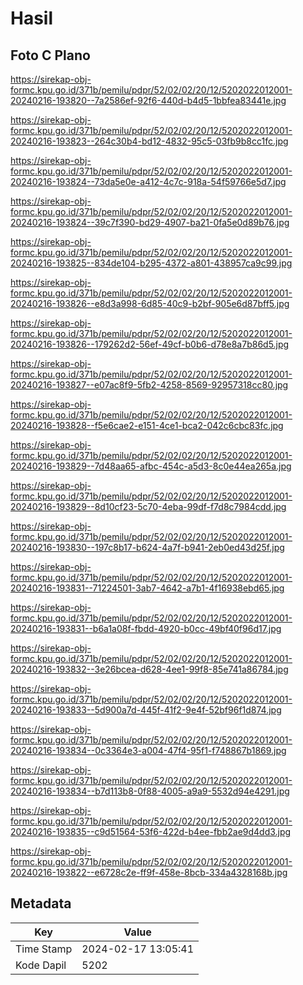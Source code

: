 # Hasil

## Foto C Plano

https://sirekap-obj-formc.kpu.go.id/371b/pemilu/pdpr/52/02/02/20/12/5202022012001-20240216-193820--7a2586ef-92f6-440d-b4d5-1bbfea83441e.jpg

https://sirekap-obj-formc.kpu.go.id/371b/pemilu/pdpr/52/02/02/20/12/5202022012001-20240216-193823--264c30b4-bd12-4832-95c5-03fb9b8cc1fc.jpg

https://sirekap-obj-formc.kpu.go.id/371b/pemilu/pdpr/52/02/02/20/12/5202022012001-20240216-193824--73da5e0e-a412-4c7c-918a-54f59766e5d7.jpg

https://sirekap-obj-formc.kpu.go.id/371b/pemilu/pdpr/52/02/02/20/12/5202022012001-20240216-193824--39c7f390-bd29-4907-ba21-0fa5e0d89b76.jpg

https://sirekap-obj-formc.kpu.go.id/371b/pemilu/pdpr/52/02/02/20/12/5202022012001-20240216-193825--834de104-b295-4372-a801-438957ca9c99.jpg

https://sirekap-obj-formc.kpu.go.id/371b/pemilu/pdpr/52/02/02/20/12/5202022012001-20240216-193826--e8d3a998-6d85-40c9-b2bf-905e6d87bff5.jpg

https://sirekap-obj-formc.kpu.go.id/371b/pemilu/pdpr/52/02/02/20/12/5202022012001-20240216-193826--179262d2-56ef-49cf-b0b6-d78e8a7b86d5.jpg

https://sirekap-obj-formc.kpu.go.id/371b/pemilu/pdpr/52/02/02/20/12/5202022012001-20240216-193827--e07ac8f9-5fb2-4258-8569-92957318cc80.jpg

https://sirekap-obj-formc.kpu.go.id/371b/pemilu/pdpr/52/02/02/20/12/5202022012001-20240216-193828--f5e6cae2-e151-4ce1-bca2-042c6cbc83fc.jpg

https://sirekap-obj-formc.kpu.go.id/371b/pemilu/pdpr/52/02/02/20/12/5202022012001-20240216-193829--7d48aa65-afbc-454c-a5d3-8c0e44ea265a.jpg

https://sirekap-obj-formc.kpu.go.id/371b/pemilu/pdpr/52/02/02/20/12/5202022012001-20240216-193829--8d10cf23-5c70-4eba-99df-f7d8c7984cdd.jpg

https://sirekap-obj-formc.kpu.go.id/371b/pemilu/pdpr/52/02/02/20/12/5202022012001-20240216-193830--197c8b17-b624-4a7f-b941-2eb0ed43d25f.jpg

https://sirekap-obj-formc.kpu.go.id/371b/pemilu/pdpr/52/02/02/20/12/5202022012001-20240216-193831--71224501-3ab7-4642-a7b1-4f16938ebd65.jpg

https://sirekap-obj-formc.kpu.go.id/371b/pemilu/pdpr/52/02/02/20/12/5202022012001-20240216-193831--b6a1a08f-fbdd-4920-b0cc-49bf40f96d17.jpg

https://sirekap-obj-formc.kpu.go.id/371b/pemilu/pdpr/52/02/02/20/12/5202022012001-20240216-193832--3e26bcea-d628-4ee1-99f8-85e741a86784.jpg

https://sirekap-obj-formc.kpu.go.id/371b/pemilu/pdpr/52/02/02/20/12/5202022012001-20240216-193833--5d900a7d-445f-41f2-9e4f-52bf96f1d874.jpg

https://sirekap-obj-formc.kpu.go.id/371b/pemilu/pdpr/52/02/02/20/12/5202022012001-20240216-193834--0c3364e3-a004-47f4-95f1-f748867b1869.jpg

https://sirekap-obj-formc.kpu.go.id/371b/pemilu/pdpr/52/02/02/20/12/5202022012001-20240216-193834--b7d113b8-0f88-4005-a9a9-5532d94e4291.jpg

https://sirekap-obj-formc.kpu.go.id/371b/pemilu/pdpr/52/02/02/20/12/5202022012001-20240216-193835--c9d51564-53f6-422d-b4ee-fbb2ae9d4dd3.jpg

https://sirekap-obj-formc.kpu.go.id/371b/pemilu/pdpr/52/02/02/20/12/5202022012001-20240216-193822--e6728c2e-ff9f-458e-8bcb-334a4328168b.jpg


## Metadata

| Key        | Value               |
| ---------- | ------------------- |
| Time Stamp | 2024-02-17 13:05:41 |
| Kode Dapil | 5202                |



